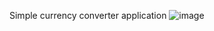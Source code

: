 Simple currency converter application
![image](https://github.com/celal2344/react-intro-course/assets/69896844/e02f9097-b8c8-459a-ae10-57b25b1ff249)
